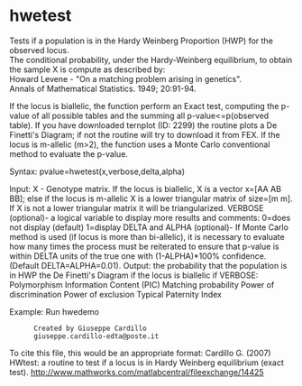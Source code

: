 # hwetest
Tests if a population is in the Hardy Weinberg Proportion (HWP) for the observed locus. <br/>
The conditional probability, under the Hardy-Weinberg
equilibrium, to obtain the sample X is compute as described by: <br/>
Howard Levene - "On a matching problem arising in genetics". <br/>
Annals of Mathematical Statistics. 1949; 20:91-94.<br/>

If the locus is biallelic, the function perform an Exact test, computing
the p-value of all possible tables and the summing all p-value<=p(observed
table). If you have downloaded ternplot (ID: 2299) the routine plots a De
Finetti's Diagram; if not the routine will try to download it from FEX.
If the locus is m-allelic (m>2), the function uses a Monte Carlo conventional
method to evaluate the p-value. 

Syntax: pvalue=hwetest(x,verbose,delta,alpha)

Input: X - Genotype matrix. If the locus is biallelic, X is a vector
          x=[AA AB BB]; else if the locus is m-allelic X is a lower
          triangular matrix of size=[m m]. If X is not a lower
          triangular matrix it will be triangularized.
      VERBOSE (optional)- a logical variable to display more results and comments:
             0=does not display (default)
             1=display 
      DELTA and ALPHA (optional)- If Monte Carlo method is used (if locus is more
          than bi-allelic), it is necessary to evaluate how many times 
          the process must be reiterated to ensure that p-value is 
          within DELTA units of the true one with (1-ALPHA)*100% confidence. 
          (Default DELTA=ALPHA=0.01).
Output: the probability that the population is in HWP
       the De Finetti's Diagram if the locus is biallelic
       if VERBOSE:
          Polymorphism Information Content (PIC)
          Matching probability
          Power of discrimination
          Power of exclusion
          Typical Paternity Index

Example: 
         Run hwedemo

          Created by Giuseppe Cardillo
          giuseppe.cardillo-edta@poste.it

To cite this file, this would be an appropriate format:
Cardillo G. (2007) HWtest: a routine to test if a locus is in Hardy
Weinberg equilibrium (exact test). 
http://www.mathworks.com/matlabcentral/fileexchange/14425
